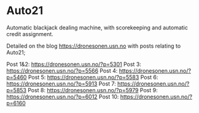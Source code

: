 # Auto21

Automatic blackjack dealing machine, with scorekeeping and automatic credit assignment.

Detailed on the blog https://dronesonen.usn.no with posts relating to Auto21;

Post 1&2: https://dronesonen.usn.no/?p=5301 
Post 3: https://dronesonen.usn.no/?p=5566
Post 4: https://dronesonen.usn.no/?p=5460
Post 5: https://dronesonen.usn.no/?p=5583
Post 6: https://dronesonen.usn.no/?p=5913
Post 7: https://dronesonen.usn.no/?p=5853
Post 8: https://dronesonen.usn.no/?p=5979
Post 9: https://dronesonen.usn.no/?p=6012
Post 10: https://dronesonen.usn.no/?p=6160
